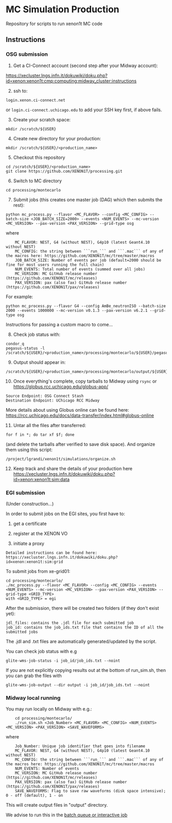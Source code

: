 # MC Simulation Production
Repository for scripts to run xenon1t MC code

## Instructions



### OSG submission 

1) Get a CI-Connect account (second step after your Midway account):

https://xecluster.lngs.infn.it/dokuwiki/doku.php?id=xenon:xenon1t:cmp:computing:midway_cluster:instructions

2) ssh to:
~~~~
login.xenon.ci-connect.net
~~~~
or ```login.ci-connect.uchicago.edu``` to add your SSH key first, if above fails.

3) Create your scratch space:
~~~~
mkdir /scratch/${USER}
~~~~

4) Create new directory for your production:
~~~~
mkdir /scratch/${USER}/<production_name>
~~~~

5) Checkout this repository
~~~~
cd /scratch/${USER}/<production_name>
git clone https://github.com/XENON1T/processing.git
~~~~

6) Switch to MC directory
~~~~
cd processing/montecarlo
~~~~

7) Submit jobs (this creates one master job (DAG) which then submits the rest):
~~~~
python mc_process.py --flavor <MC_FLAVOR> --config <MC_CONFIG> --batch-size <JOB_BATCH_SIZE=2000> --events <NUM_EVENTS> --mc-version <MC_VERSION> --pax-version <PAX_VERSION> --grid-type osg
~~~~
where 
~~~~
    MC_FLAVOR: NEST, G4 (without NEST), G4p10 (latest Geant4.10 without NEST)
    MC_CONFIG: the string between ```run_``` and ```.mac``` of any of the macros here: https://github.com/XENON1T/mc/tree/master/macros
    JOB_BATCH_SIZE: Number of events per job (default=2000 should be fine for most users running the full chain)
    NUM_EVENTS: Total number of events (summed over all jobs)
    MC_VERSION: MC GitHub release number (https://github.com/XENON1T/mc/releases)
    PAX_VERSION: pax (also fax) GitHub release number (https://github.com/XENON1T/pax/releases)
~~~~
For example:
~~~~
python mc_process.py --flavor G4 --config AmBe_neutronISO --batch-size 2000 --events 1000000 --mc-version v0.1.3 --pax-version v6.2.1 --grid-type osg
~~~~
Instructions for passing a custom macro to come...

8) Check job status with:
~~~~
condor_q
pegasus-status -l /scratch/${USER}/<production_name>/processing/montecarlo/${USER}/pegasus/montecarlo
~~~~

9) Output should appear in:
~~~~
/scratch/${USER}/<production_name>/processing/montecarlo/output/${USER}/pegasus/montecarlo/*/
~~~~

10) Once everything's complete, copy tarballs to Midway using ```rsync``` or https://globus.rcc.uchicago.edu/globus-app/
~~~~
Source Endpoint: OSG Connect Stash
Destination Endpoint: UChicago RCC Midway
~~~~
More details about using Globus online can be found here: https://rcc.uchicago.edu/docs/data-transfer/index.html#globus-online

11) Untar all the files after transferred: 
~~~~
for f in *; do tar xf $f; done
~~~~
(and delete the tarballs after verified to save disk space). And organize them using this script:
~~~~
/project/lgrandi/xenon1t/simulations/organize.sh
~~~~

12) Keep track and share the details of your production here https://xecluster.lngs.infn.it/dokuwiki/doku.php?id=xenon:xenon1t:sim:data

### EGI submission 

(Under construction...)

In order to submit jobs on the EGI sites, you first have to:

1) get a certificate

2) register at the XENON VO

3) initiate a proxy
~~~~
Detailed instructions can be found here: https://xecluster.lngs.infn.it/dokuwiki/doku.php?id=xenon:xenon1t:sim:grid
~~~~
To submit jobs from xe-grid01:
~~~~
cd processing/montecarlo/
./mc_process.py --flavor <MC_FLAVOR> --config <MC_CONFIG> --events <NUM_EVENTS> --mc-version <MC_VERSION> --pax-version <PAX_VERSION> --grid-type <GRID_TYPE>
with <GRID_TYPE> = egi
~~~~
After the submission, there will be created two folders (if they don't exist yet): 
~~~~
jdl_files: contains the .jdl file for each submitted job
job_id: contains the job_ids.txt file that contains the ID of all the submitted jobs
~~~~
The .jdl and .txt files are automatically generated/updated by the script.

You can check job status with e.g
~~~
glite-wms-job-status -i job_id/job_ids.txt --noint
~~~

If you are not explicitly copying results out at the bottom of run_sim.sh, then you can grab the files with
~~~
glite-wms-job-output --dir output -i job_id/job_ids.txt --noint
~~~

### Midway local running

You may run locally on Midway with e.g.:
~~~~
    cd processing/montecarlo/
    ./run_sim.sh <Job_Number> <MC_FLAVOR> <MC_CONFIG> <NUM_EVENTS> <MC_VERSION> <PAX_VERSION> <SAVE_WAVEFORMS>
~~~~
where
~~~~
    Job_Number: Unique job identifier that goes into filename
    MC_FLAVOR: NEST, G4 (without NEST), G4p10 (latest Geant4.10 without NEST)
    MC_CONFIG: the string between ```run_``` and ```.mac``` of any of the macros here: https://github.com/XENON1T/mc/tree/master/macros
    NUM_EVENTS: Number of events 
    MC_VERSION: MC GitHub release number (https://github.com/XENON1T/mc/releases)
    PAX_VERSION: pax (also fax) GitHub release number (https://github.com/XENON1T/pax/releases)
    SAVE_WAVEFORMS: Flag to save raw waveforms (disk space intensive); 0 - off (default), 1 - on
~~~~

This will create output files in "output" directory.

We advise to run this in the [batch queue or interactive job](https://xecluster.lngs.infn.it/dokuwiki/doku.php?id=xenon:xenon1t:analysis:beginnersguide#the_midway_batch_queue)
